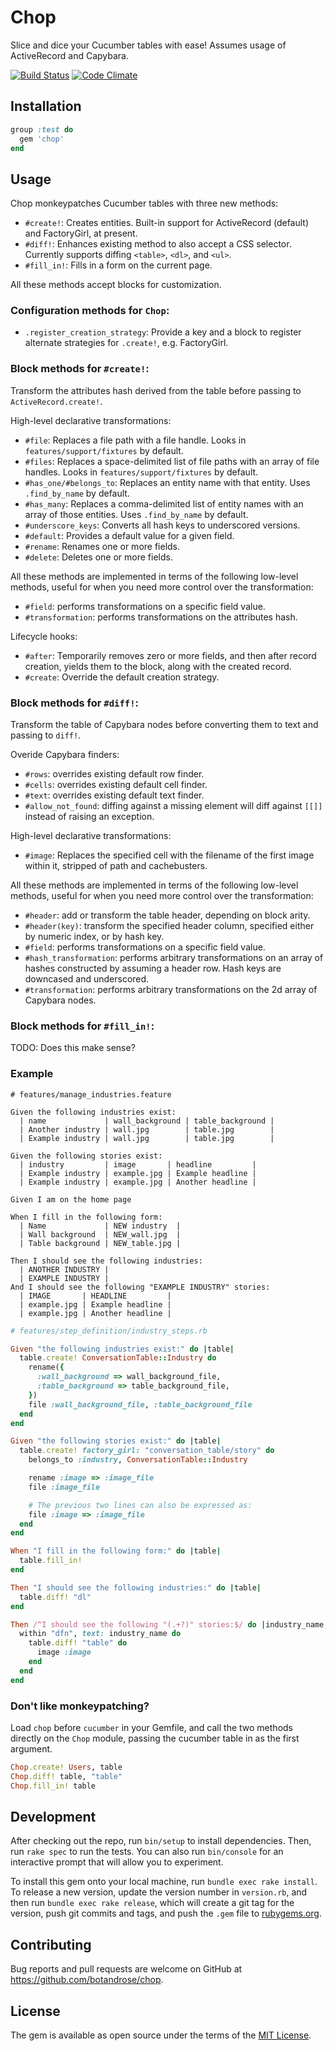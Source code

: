 # Chop

Slice and dice your Cucumber tables with ease! Assumes usage of ActiveRecord and Capybara.

[![Build Status](https://travis-ci.org/botandrose/chop.svg?branch=master)](https://travis-ci.org/botandrose/chop)
[![Code Climate](https://codeclimate.com/github/botandrose/chop/badges/gpa.svg)](https://codeclimate.com/github/botandrose/chop)

## Installation

```ruby
group :test do
  gem 'chop'
end
```

## Usage

Chop monkeypatches Cucumber tables with three new methods:

* `#create!`: Creates entities. Built-in support for ActiveRecord (default) and FactoryGirl, at present.
* `#diff!`: Enhances existing method to also accept a CSS selector. Currently supports diffing `<table>`, `<dl>`, and `<ul>`.
* `#fill_in!`: Fills in a form on the current page.

All these methods accept blocks for customization.

### Configuration methods for `Chop`:

* `.register_creation_strategy`: Provide a key and a block to register alternate strategies for `.create!`, e.g. FactoryGirl.

### Block methods for `#create!`:

Transform the attributes hash derived from the table before passing to `ActiveRecord.create!`.

High-level declarative transformations:

* `#file`: Replaces a file path with a file handle. Looks in `features/support/fixtures` by default.
* `#files`: Replaces a space-delimited list of file paths with an array of file handles. Looks in `features/support/fixtures` by default.
* `#has_one/#belongs_to`: Replaces an entity name with that entity. Uses `.find_by_name` by default.
* `#has_many`: Replaces a comma-delimited list of entity names with an array of those entities. Uses `.find_by_name` by default.
* `#underscore_keys`: Converts all hash keys to underscored versions.
* `#default`: Provides a default value for a given field.
* `#rename`: Renames one or more fields.
* `#delete`: Deletes one or more fields.

All these methods are implemented in terms of the following low-level methods, useful for when you need more control over the transformation:
* `#field`: performs transformations on a specific field value.
* `#transformation`: performs transformations on the attributes hash.

Lifecycle hooks:
* `#after`: Temporarily removes zero or more fields, and then after record creation, yields them to the block, along with the created record.
* `#create`: Override the default creation strategy.

### Block methods for `#diff!`:

Transform the table of Capybara nodes before converting them to text and passing to `diff!`.

Overide Capybara finders:
* `#rows`: overrides existing default row finder.
* `#cells`: overrides existing default cell finder.
* `#text`: overrides existing default text finder.
* `#allow_not_found`: diffing against a missing element will diff against `[[]]` instead of raising an exception.

High-level declarative transformations:
* `#image`: Replaces the specified cell with the filename of the first image within it, stripped of path and cachebusters.

All these methods are implemented in terms of the following low-level methods, useful for when you need more control over the transformation:
* `#header`: add or transform the table header, depending on block arity.
* `#header(key)`: transform the specified header column, specified either by numeric index, or by hash key.
* `#field`: performs transformations on a specific field value.
* `#hash_transformation`: performs arbitrary transformations on an array of hashes constructed by assuming a header row. Hash keys are downcased and underscored.
* `#transformation`: performs arbitrary transformations on the 2d array of Capybara nodes.

### Block methods for `#fill_in!`:

TODO: Does this make sense?

### Example

```gherkin
# features/manage_industries.feature

Given the following industries exist:
  | name             | wall_background | table_background |
  | Another industry | wall.jpg        | table.jpg        |
  | Example industry | wall.jpg        | table.jpg        |

Given the following stories exist:
  | industry         | image       | headline         |
  | Example industry | example.jpg | Example headline |
  | Example industry | example.jpg | Another headline |

Given I am on the home page

When I fill in the following form:
  | Name             | NEW industry  |
  | Wall background  | NEW_wall.jpg  |
  | Table background | NEW_table.jpg |

Then I should see the following industries:
  | ANOTHER INDUSTRY |
  | EXAMPLE INDUSTRY |
And I should see the following "EXAMPLE INDUSTRY" stories:
  | IMAGE       | HEADLINE         |
  | example.jpg | Example headline |
  | example.jpg | Another headline |
```

```ruby
# features/step_definition/industry_steps.rb

Given "the following industries exist:" do |table|
  table.create! ConversationTable::Industry do
    rename({
      :wall_background => wall_background_file,
      :table_background => table_background_file,
    })
    file :wall_background_file, :table_background_file
  end
end

Given "the following stories exist:" do |table|
  table.create! factory_girl: "conversation_table/story" do
    belongs_to :industry, ConversationTable::Industry

    rename :image => :image_file
    file :image_file

    # The previous two lines can also be expressed as:
    file :image => :image_file
  end
end

When "I fill in the following form:" do |table|
  table.fill_in!
end

Then "I should see the following industries:" do |table|
  table.diff! "dl"
end

Then /^I should see the following "(.+?)" stories:$/ do |industry_name, table|
  within "dfn", text: industry_name do
    table.diff! "table" do
      image :image
    end
  end
end
```

### Don't like monkeypatching?

Load `chop` before `cucumber` in your Gemfile, and call the two methods directly on the `Chop` module, passing the cucumber table in as the first argument.

```ruby
Chop.create! Users, table
Chop.diff! table, "table"
Chop.fill_in! table
```

## Development

After checking out the repo, run `bin/setup` to install dependencies. Then, run `rake spec` to run the tests. You can also run `bin/console` for an interactive prompt that will allow you to experiment.

To install this gem onto your local machine, run `bundle exec rake install`. To release a new version, update the version number in `version.rb`, and then run `bundle exec rake release`, which will create a git tag for the version, push git commits and tags, and push the `.gem` file to [rubygems.org](https://rubygems.org).

## Contributing

Bug reports and pull requests are welcome on GitHub at https://github.com/botandrose/chop.

## License

The gem is available as open source under the terms of the [MIT License](http://opensource.org/licenses/MIT).

